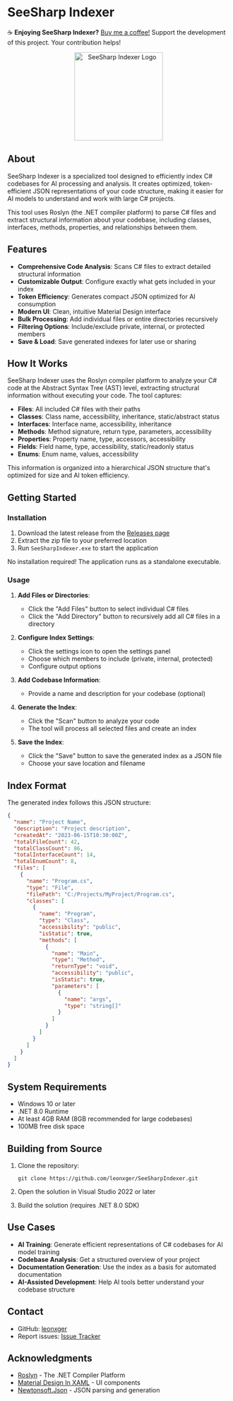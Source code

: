 # SeeSharp Indexer

☕ **Enjoying SeeSharp Indexer?** [Buy me a coffee!](https://buymeacoffee.com/leonxger) Support the development of this project. Your contribution helps!

<p align="center">
  <img src="https://github.com/leonxger/SeeSharpIndexer/raw/main/Assets/logo.png" alt="SeeSharp Indexer Logo" width="200">
</p>

## About

SeeSharp Indexer is a specialized tool designed to efficiently index C# codebases for AI processing and analysis. It creates optimized, token-efficient JSON representations of your code structure, making it easier for AI models to understand and work with large C# projects.

This tool uses Roslyn (the .NET compiler platform) to parse C# files and extract structural information about your codebase, including classes, interfaces, methods, properties, and relationships between them.

## Features

- **Comprehensive Code Analysis**: Scans C# files to extract detailed structural information
- **Customizable Output**: Configure exactly what gets included in your index
- **Token Efficiency**: Generates compact JSON optimized for AI consumption
- **Modern UI**: Clean, intuitive Material Design interface
- **Bulk Processing**: Add individual files or entire directories recursively
- **Filtering Options**: Include/exclude private, internal, or protected members
- **Save & Load**: Save generated indexes for later use or sharing

## How It Works

SeeSharp Indexer uses the Roslyn compiler platform to analyze your C# code at the Abstract Syntax Tree (AST) level, extracting structural information without executing your code. The tool captures:

- **Files**: All included C# files with their paths
- **Classes**: Class name, accessibility, inheritance, static/abstract status
- **Interfaces**: Interface name, accessibility, inheritance
- **Methods**: Method signature, return type, parameters, accessibility
- **Properties**: Property name, type, accessors, accessibility
- **Fields**: Field name, type, accessibility, static/readonly status
- **Enums**: Enum name, values, accessibility

This information is organized into a hierarchical JSON structure that's optimized for size and AI token efficiency.

## Getting Started

### Installation

1. Download the latest release from the [Releases page](https://github.com/leonxger/SeeSharpIndexer/releases)
2. Extract the zip file to your preferred location
3. Run `SeeSharpIndexer.exe` to start the application

No installation required! The application runs as a standalone executable.

### Usage

1. **Add Files or Directories**:
   - Click the "Add Files" button to select individual C# files
   - Click the "Add Directory" button to recursively add all C# files in a directory

2. **Configure Index Settings**:
   - Click the settings icon to open the settings panel
   - Choose which members to include (private, internal, protected)
   - Configure output options

3. **Add Codebase Information**:
   - Provide a name and description for your codebase (optional)

4. **Generate the Index**:
   - Click the "Scan" button to analyze your code
   - The tool will process all selected files and create an index

5. **Save the Index**:
   - Click the "Save" button to save the generated index as a JSON file
   - Choose your save location and filename

## Index Format

The generated index follows this JSON structure:

```json
{
  "name": "Project Name",
  "description": "Project description",
  "createdAt": "2023-06-15T10:30:00Z",
  "totalFileCount": 42,
  "totalClassCount": 86,
  "totalInterfaceCount": 14,
  "totalEnumCount": 8,
  "files": [
    {
      "name": "Program.cs",
      "type": "File",
      "filePath": "C:/Projects/MyProject/Program.cs",
      "classes": [
        {
          "name": "Program",
          "type": "Class",
          "accessibility": "public",
          "isStatic": true,
          "methods": [
            {
              "name": "Main",
              "type": "Method",
              "returnType": "void",
              "accessibility": "public",
              "isStatic": true,
              "parameters": [
                {
                  "name": "args",
                  "type": "string[]"
                }
              ]
            }
          ]
        }
      ]
    }
  ]
}
```

## System Requirements

- Windows 10 or later
- .NET 8.0 Runtime
- At least 4GB RAM (8GB recommended for large codebases)
- 100MB free disk space

## Building from Source

1. Clone the repository:
   ```
   git clone https://github.com/leonxger/SeeSharpIndexer.git
   ```

2. Open the solution in Visual Studio 2022 or later

3. Build the solution (requires .NET 8.0 SDK)

## Use Cases

- **AI Training**: Generate efficient representations of C# codebases for AI model training
- **Codebase Analysis**: Get a structured overview of your project
- **Documentation Generation**: Use the index as a basis for automated documentation
- **AI-Assisted Development**: Help AI tools better understand your codebase structure

## Contact

- GitHub: [leonxger](https://github.com/leonxger)
- Report issues: [Issue Tracker](https://github.com/leonxger/SeeSharpIndexer/issues)

## Acknowledgments

- [Roslyn](https://github.com/dotnet/roslyn) - The .NET Compiler Platform
- [Material Design In XAML](https://github.com/MaterialDesignInXAML/MaterialDesignInXamlToolkit) - UI components
- [Newtonsoft.Json](https://www.newtonsoft.com/json) - JSON parsing and generation 